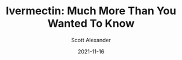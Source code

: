 ---
layout: podcast
title: "Ivermectin: Much More Than You Wanted To Know"
author: Scott Alexander
description: https://astralcodexten.substack.com/p/ivermectin-much-more-than-you-wanted
date: 2021-11-16
length: 20548161
duration: 5137
guid: ivermectin-much-more-than-you-wanted
---